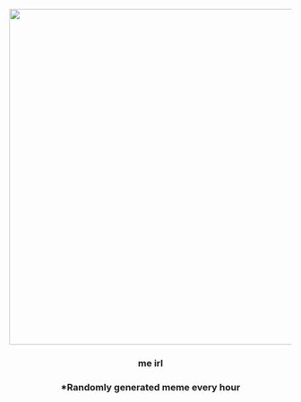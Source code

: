 <p align="center">
        <img src="https://i.redd.it/36qea1mkefr81.jpg" width="600" height="600">
        </p>
        <h3 align="center">me irl</h3>
        <h3 align="center">*Randomly generated meme every hour</h3>
    